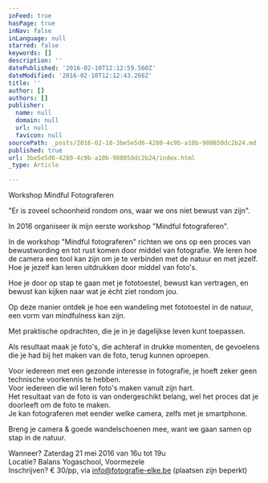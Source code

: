```yaml
---
inFeed: true
hasPage: true
inNav: false
inLanguage: null
starred: false
keywords: []
description: ''
datePublished: '2016-02-10T12:12:59.560Z'
dateModified: '2016-02-10T12:12:43.266Z'
title: ''
author: []
authors: []
publisher:
  name: null
  domain: null
  url: null
  favicon: null
sourcePath: _posts/2016-02-10-3be5e5d6-4280-4c9b-a10b-980850dc2b24.md
published: true
url: 3be5e5d6-4280-4c9b-a10b-980850dc2b24/index.html
_type: Article

---
```

Workshop Mindful Fotograferen

"Er is zoveel schoonheid rondom ons, waar we ons niet bewust van zijn".

In 2016 organiseer ik mijn eerste workshop "Mindful fotograferen".

In de workshop "Mindful fotograferen" richten we ons op een proces van bewustwording en tot rust komen door middel van fotografie. We leren hoe de camera een tool kan zijn om je te verbinden met de natuur en met jezelf. Hoe je jezelf kan leren uitdrukken door middel van foto's.

Hoe je door op stap te gaan met je fototoestel, bewust kan vertragen, en bewust kan kijken naar wat je écht ziet rondom jou.

Op deze manier ontdek je hoe een wandeling met fototoestel in de natuur, een vorm van mindfulness kan zijn.

Met praktische opdrachten, die je in je dagelijkse leven kunt toepassen.

Als resultaat maak je foto's, die achteraf in drukke momenten, de gevoelens die je had bij het maken van de foto, terug kunnen oproepen.

Voor iedereen met een gezonde interesse in fotografie, je hoeft zeker geen technische voorkennis te hebben.  
Voor iedereen die wil leren foto's maken vanuit zijn hart.  
Het resultaat van de foto is van ondergeschikt belang, wel het proces dat je doorleeft om de foto te maken.  
Je kan fotograferen met eender welke camera, zelfs met je smartphone.

Breng je camera & goede wandelschoenen mee, want we gaan samen op stap in de natuur.

Wanneer? Zaterdag 21 mei 2016 van 16u tot 19u  
Locatie? Balans Yogaschool, Voormezele  
Inschrijven? € 30/pp, via info@fotografie-elke.be (plaatsen zijn beperkt)